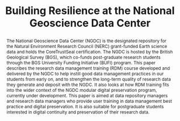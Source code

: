 ---
abstract: "The National Geoscience Data Center (NGDC) is the designated repository
  for the Natural Environment Research Council (NERC) grant-funded Earth science data
  and holds the CoreTrustSeal certification. The NGDC is hosted by the British Geological
  Survey (BGS), which co-funds post-graduate research students through the BGS University
  Funding Initiative (BUFI) program. \nThis paper describes the research data management
  training (RDM) course developed and delivered by the NGDC to help instill good data
  management practices in our students from early on, and to strengthen the long-term
  quality of research data they generate and deposit with the NGDC. It also looks
  at how RDM training fits into the wider context of the NGDC modular digital preservation
  program, currently under development. \nThis paper is aimed at data repository managers
  and research data managers who provide user training in data management best practice
  and digital preservation. It is also suitable for postgraduate students interested
  in digital continuity and preservation of their research data."
creators:
- Pinnick, Jaana
date: null
document_url: https://services.phaidra.univie.ac.at/api/object/o:1079689/download
grand_parent: iPRES
institutions: []
keywords: []
landing_page_url: https://phaidra.univie.ac.at/o:1079689
language: eng
layout: publication
license: CC BY 4.0 International
notes_url: null
parent: iPRES 2019
presentation_url: null
publication_type: paper
size: 189332
source_name: iPRES
title: 'Building Resilience at the National Geoscience Data Center '
year: 2019
---